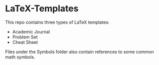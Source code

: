 # LaTeX-Templates
This repo contains three types of LaTeX templates: 
* Academic Journal
* Problem Set
* Cheat Sheet

Files under the Symbols folder also contain references to some common math symbols. 